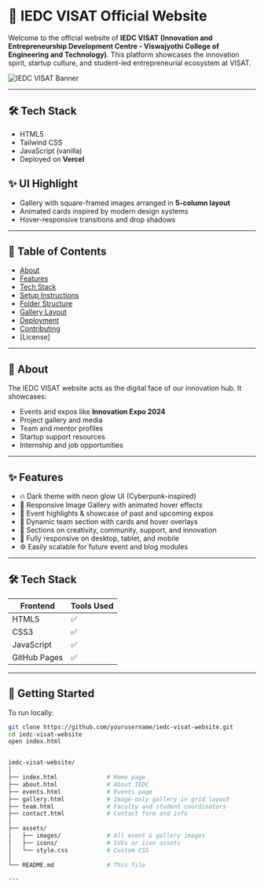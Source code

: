 # 🚀 IEDC VISAT Official Website

Welcome to the official website of **IEDC VISAT (Innovation and Entrepreneurship Development Centre - Viswajyothi College of Engineering and Technology)**. This platform showcases the innovation spirit, startup culture, and student-led entrepreneurial ecosystem at VISAT.

![IEDC VISAT Banner](banner-image-link-if-available)

---
## 🛠️ Tech Stack

- HTML5
- Tailwind CSS
- JavaScript (vanilla)
- Deployed on **Vercel**

## ✨ UI Highlight

- Gallery with square-framed images arranged in **5-column layout**
- Animated cards inspired by modern design systems
- Hover-responsive transitions and drop shadows
---

## 📌 Table of Contents

- [About](#about)
- [Features](#features)
- [Tech Stack](#tech-stack)
- [Setup Instructions](#getting-started)
- [Folder Structure](#folder-structure)
- [Gallery Layout](#gallery)
- [Deployment](#deployment)
- [Contributing](#contributing)
- [License]

---

## 📖 About

The IEDC VISAT website acts as the digital face of our innovation hub. It showcases:
- Events and expos like **Innovation Expo 2024**
- Project gallery and media
- Team and mentor profiles
- Startup support resources
- Internship and job opportunities

---

## ✨ Features

- 🔥 Dark theme with neon glow UI (Cyberpunk-inspired)
- 📸 Responsive Image Gallery with animated hover effects
- 📅 Event highlights & showcase of past and upcoming expos
- 👥 Dynamic team section with cards and hover overlays
- 🧠 Sections on creativity, community, support, and innovation
- 📱 Fully responsive on desktop, tablet, and mobile
- ⚙️ Easily scalable for future event and blog modules

---

## 🛠️ Tech Stack

| Frontend | Tools Used |
|----------|------------|
| HTML5    | ✅          |
| CSS3     | ✅ |
| JavaScript | ✅       |
| GitHub Pages | ✅ |

---

## 🚀 Getting Started

To run locally:

```bash
git clone https://github.com/yourusername/iedc-visat-website.git
cd iedc-visat-website
open index.html


iedc-visat-website/
│
├── index.html              # Home page
├── about.html              # About IEDC
├── events.html             # Events page
├── gallery.html            # Image-only gallery in grid layout
├── team.html               # Faculty and student coordinators
├── contact.html            # Contact form and info
│
├── assets/
│   ├── images/             # All event & gallery images
│   ├── icons/              # SVGs or icon assets
│   └── style.css           # Custom CSS
│
└── README.md               # This file 

---
